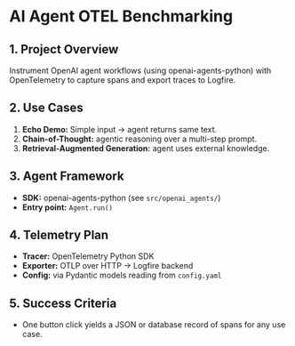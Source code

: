 # AI Agent OTEL Benchmarking

## 1. Project Overview
Instrument OpenAI agent workflows (using openai-agents-python) with OpenTelemetry to capture spans and export traces to Logfire.

## 2. Use Cases
1. **Echo Demo:** Simple input → agent returns same text.
2. **Chain-of-Thought:** agentic reasoning over a multi-step prompt.
3. **Retrieval-Augmented Generation:** agent uses external knowledge.

## 3. Agent Framework
- **SDK:** openai-agents-python (see `src/openai_agents/`)
- **Entry point:** `Agent.run()`

## 4. Telemetry Plan
- **Tracer:** OpenTelemetry Python SDK
- **Exporter:** OTLP over HTTP → Logfire backend
- **Config:** via Pydantic models reading from `config.yaml`

## 5. Success Criteria
- One button click yields a JSON or database record of spans for any use case.
